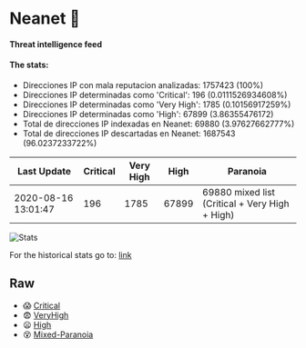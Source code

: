 # Neanet :hocho:
#### Threat intelligence feed
#### The stats:

- Direcciones IP con mala reputacion analizadas: 1757423 (100%)
- Direcciones IP determinadas como 'Critical':  196 (0.0111526934608%)
- Direcciones IP determinadas como 'Very High':  1785 (0.10156917259%)
- Direcciones IP determinadas como 'High':  67899 (3.86355476172)
- Total de direcciones IP indexadas en Neanet:  69880 (3.97627662777%)
- Total de direcciones IP descartadas en Neanet:  1687543 (96.0237233722%)

| Last Update | Critical | Very High | High | Paranoia |
| --- | --- | --- | --- | --- |
| 2020-08-16 13:01:47 | 196 | 1785 | 67899 | 69880 mixed list (Critical + Very High + High)|

![Stats](https://docs.google.com/spreadsheets/d/e/2PACX-1vSnaNMIXVabIpDJjufMlzH7poXnshF3mgd8Is1g9ytUEzVsP5my4Trn8f-xkoLLQ38xpL3HtmUexLo6/pubchart?oid=501124687&format=image)

For the historical stats go to: [link](/stats.csv)
## Raw
- :scream: [Critical](https://raw.githubusercontent.com/JavaGarcia/Neanet/master/blacklists/neanet_critical.txt)
- :fearful: [VeryHigh](https://raw.githubusercontent.com/JavaGarcia/Neanet/master/blacklists/neanet_veryHigh.txtt)
- :frowning: [High](https://raw.githubusercontent.com/JavaGarcia/Neanet/master/blacklists/neanet_high.txt)
- :dizzy_face: [Mixed-Paranoia](https://raw.githubusercontent.com/JavaGarcia/Neanet/master/blacklists/neanet_all.txt)































































































































































































































